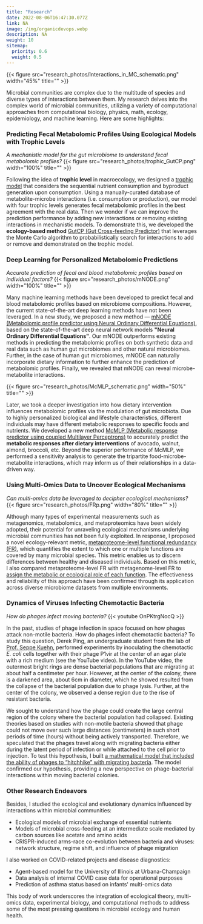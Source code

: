 ```yaml
---
title: "Research"
date: 2022-08-06T16:47:30.077Z
link: NA
image: /img/organicdevops.webp
description: NA
weight: 10
sitemap:
  priority: 0.6
  weight: 0.5
---
```


{{< figure src="research_photos/Interactions_in_MC_schematic.png" width="45%" title="" >}}

Microbial communities are complex due to the multitude of species and diverse types of interactions between them. My research delves into the complex world of microbial communities, utilizing a variety of computational approaches from computational biology, physics, math, ecology, epidemiology, and machine learning. Here are some highlights:

### Predicting Fecal Metabolomic Profiles Using Ecological Models with Trophic Levels
*A mechanistic model for the gut microbiome to understand fecal metabolomic profiles?*
{{< figure src="research_photos/trophic_GutCP.png" width="100%" title="" >}}

Following the idea of **trophic level** in macroecology, we designed a [trophic model](https://journals.plos.org/ploscompbiol/article?id=10.1371/journal.pcbi.1007524) that considers the sequential nutrient consumption and byproduct generation upon consumption. Using a manually-curated database of metabolite-microbe interactions (i.e. consumption or production), our model with four trophic levels generates fecal metabolomic profiles in the best agreement with the real data. Then we wonder if we can improve the prediction performance by adding new interactions or removing existing interactions in mechanistic models. To demonstrate this, we developed the **ecology-based method** [GutCP (Gut Cross-feeding Predictor)](https://www.nature.com/articles/s41467-021-21586-6) that leverages the Monte Carlo algorithm to probabilistically search for interactions to add or remove and demonstrated on the trophic model.

### Deep Learning for Personalized Metabolomic Predictions
*Accurate prediction of fecal and blood metabolomic profiles based on individual factors?*
{{< figure src="research_photos/mNODE.png" width="100%" title="" >}}

Many machine learning methods have been developed to predict fecal and blood metabolomic profiles based on microbiome compositions. However, the current state-of-the-art deep learning methods have not been leveraged. In a new study, we proposed a new method — [mNODE (Metabolomic profile predictor using Neural Ordinary Differential Equations)](https://www.nature.com/articles/s42256-023-00627-3), based on the state-of-the-art deep neural network models **"Neural Ordinary Differential Equations"**. Our mNODE outperforms existing methods in predicting the metabolomic profiles on both synthetic data and real data such as human gut microbiomes and other natural microbiomes. Further, in the case of human gut microbiomes, mNODE can naturally incorporate dietary information to further enhance the prediction of metabolomic profiles. Finally, we revealed that mNODE can reveal microbe-metabolite interactions.

{{< figure src="research_photos/McMLP_schematic.png" width="50%" title="" >}}

Later, we took a deeper investigation into how dietary intervention influences metabolomic profiles via the modulation of gut microbiota. Due to highly personalized biological and lifestyle characteristics, different individuals may have different metabolic responses to specific foods and nutrients. We developed a new method [McMLP (Metabolic response predictor using coupled Multilayer Perceptrons)](https://www.biorxiv.org/content/10.1101/2023.03.14.532589v1) to accurately predict the **metabolic responses after dietary interventions** of avocado, walnut, almond, broccoli, etc. Beyond the superior performance of McMLP, we performed a sensitivity analysis to generate the tripartite food-microbe-metabolite interactions, which may inform us of their relationships in a data-driven way.

### Using Multi-Omics Data to Uncover Ecological Mechanisms
*Can multi-omics data be leveraged to decipher ecological mechanisms?*
{{< figure src="research_photos/FRp.png" width="80%" title="" >}}

Although many types of experimental measurements such as metagenomics, metabolomics, and metaproteomics have been widely adopted, their potential for unraveling ecological mechanisms underlying microbial communities has not been fully exploited. In response, I proposed a novel ecology-relevant metric, [metaproteome-level functional redundancy (FR)](https://www.nature.com/articles/s41467-023-39149-2), which quantifies the extent to which one or multiple functions are covered by many microbial species. This metric enables us to discern differences between healthy and diseased individuals. Based on this metric, I also compared metaproteome-level FR with metagenome-level FR to [assign the metabolic or ecological role of each function](https://academic.oup.com/ismecommun/article/4/1/ycae063/7660938). The effectiveness and reliability of this approach have been confirmed through its application across diverse microbiome datasets from multiple environments.

### Dynamics of Viruses Infecting Chemotactic Bacteria
*How do phages infect moving bacteria?*
{{< youtube OnPKtrgNocQ >}}

In the past, studies of phage infection in space focused on how phages attack non-motile bacteria. How do phages infect chemotactic bacteria? To study this question, Derek Ping, an undergraduate student from the lab of [Prof. Seppe Kuehn](https://www.kuehnlab.org/), performed experiments by inoculating the chemotactic *E. coli* cells together with their phage P1vir at the center of an agar plate with a rich medium (see the YouTube video). In the YouTube video, the outermost bright rings are dense bacterial populations that are migrating at about half a centimeter per hour. However, at the center of the colony, there is a darkened area, about 6cm in diameter, which he showed resulted from the collapse of the bacterial population due to phage lysis. Further, at the center of the colony, we observed a dense region due to the rise of resistant bacteria.

We sought to understand how the phage could create the large central region of the colony where the bacterial population had collapsed. Existing theories based on studies with non-motile bacteria showed that phage could not move over such large distances (centimeters) in such short periods of time (hours) without being actively transported. Therefore, we speculated that the phages travel along with migrating bacteria either during the latent period of infection or while attached to the cell prior to injection. To test this hypothesis, I built [a mathematical model that included the ability of phages to “hitchhike” with migrating bacteria](https://www.nature.com/articles/s41396-020-0664-9). The model confirmed our hypothesis, providing a new perspective on phage-bacterial interactions within moving bacterial colonies.

### Other Research Endeavors
Besides, I studied the ecological and evolutionary dynamics influenced by interactions within microbial communities:
* Ecological models of microbial exchange of essential nutrients
* Models of microbial cross-feeding at an intermediate scale mediated by carbon sources like acetate and amino acids
* CRISPR-induced arms-race co-evolution between bacteria and viruses: network structure, regime shift, and influence of phage migration

I also worked on  COVID-related projects and disease diagnostics:
* Agent-based model for the University of Illinois at Urbana-Champaign
* Data analysis of internal COVID case data for operational purposes
* Prediction of asthma status based on infants' multi-omics data

This body of work underscores the integration of ecological theory, multi-omics data, experimental biology, and computational methods to address some of the most pressing questions in microbial ecology and human health.

<!--
I am interested in developing mechanistic models and machine learning methods for solving problems in microbial communities. Motivated by models in statistical physics, math, ecology, epidemiology, and machine learning, I am broadly interested in modeling microbial communities with cross-feeding interactions and predator-prey interactions. I study the ecological and evolutionary dynamics influenced by those interactions. More specifically, I have worked on
* Functional redundancy in metagenome and metaproteome and how the redundancy difference between two types of data to reveal ecological niches and metabolic essentiality.
* Personalized prediction of metabolomic profiles of human gut microbiomes through deep learning.
* Prediction of gut fecal metabolite levels from microbial abundance using the ecological model with trophic levels.
* Ecological models of microbial exchange of essential nutrients.
* Models of microbial cross-feeding at intermediate scale mediated by carbon sources like acetate and amino acids.
* CRISPR-induced arms-race co-evolution between bacteria and viruses: network structure, prediction of regime shift, and influence of phage migration.
* Infection dynamics of viruses (such as phage P1vir) on the chemotactic bacteria (such as E. colis). 

I also worked on COVID-related projects:
* Agent-based model for the University of Illinois at Urbana-Champaign. 
* Data-analysis of internal COVID case data for operational purposes.
-->

<!-- {{< youtube FizSk5h_akw>}} \-->

<!--

This page represents the landing page for "publications" section. It is also shown under the homepage header for "publications". It should be therefore relatively short and sweet.

\-->